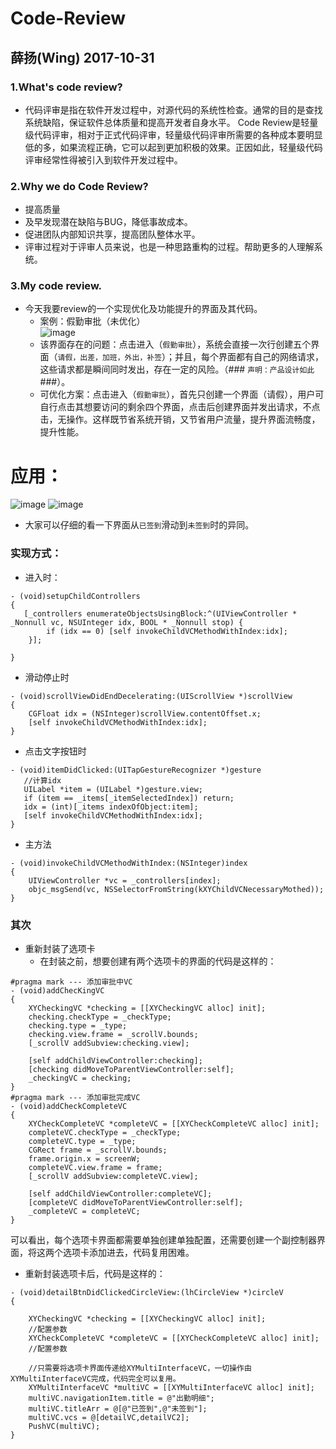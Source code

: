 Code-Review
=====
   薛扬(Wing) 2017-10-31      
---
### 1.What's code review?
- 代码评审是指在软件开发过程中，对源代码的系统性检查。通常的目的是查找系统缺陷，保证软件总体质量和提高开发者自身水平。 Code Review是轻量级代码评审，相对于正式代码评审，轻量级代码评审所需要的各种成本要明显低的多，如果流程正确，它可以起到更加积极的效果。正因如此，轻量级代码评审经常性得被引入到软件开发过程中。
### 2.Why we do Code Review?
- 提高质量</br>
- 及早发现潜在缺陷与BUG，降低事故成本。</br>
- 促进团队内部知识共享，提高团队整体水平。</br>
- 评审过程对于评审人员来说，也是一种思路重构的过程。帮助更多的人理解系统。</br>
### 3.My code review.
* 今天我要review的一个实现优化及功能提升的界面及其代码。
  * 案例：假勤审批（未优化）</br>
  ![image](https://github.com/XY-Wing/Code-Review/blob/master/GIF/holiday.gif)
  * 该界面存在的问题：点击进入（`假勤审批`），系统会直接一次行创建五个界面（`请假，出差，加班，外出，补签`）；并且，每个界面都有自己的网络请求，这些请求都是瞬间同时发出，存在一定的风险。（### `声明：产品设计如此` ###）。
  * 可优化方案：点击进入（`假勤审批`），首先只创建一个界面（请假），用户可自行点击其想要访问的剩余四个界面，点击后创建界面并发出请求，不点击，无操作。这样既节省系统开销，又节省用户流量，提升界面流畅度，提升性能。
# 应用：
![image](https://github.com/XY-Wing/Code-Review/blob/master/GIF/QueryDetailNone.gif)
![image](https://github.com/XY-Wing/Code-Review/blob/master/GIF/QueryDetail.gif)
* 大家可以仔细的看一下界面从`已签到`滑动到`未签到`时的异同。
### 实现方式：
* 进入时：
```ObjC
- (void)setupChildControllers
{
   [_controllers enumerateObjectsUsingBlock:^(UIViewController *  _Nonnull vc, NSUInteger idx, BOOL * _Nonnull stop) {
        if (idx == 0) [self invokeChildVCMethodWithIndex:idx];
    }];
   
}
```
* 滑动停止时
```ObjC
- (void)scrollViewDidEndDecelerating:(UIScrollView *)scrollView
{
    CGFloat idx = (NSInteger)scrollView.contentOffset.x;
    [self invokeChildVCMethodWithIndex:idx];
}
```
* 点击文字按钮时
```ObjC
- (void)itemDidClicked:(UITapGestureRecognizer *)gesture
   //计算idx
   UILabel *item = (UILabel *)gesture.view;
   if (item == _items[_itemSelectedIndex]) return;
   idx = (int)[_items indexOfObject:item];
   [self invokeChildVCMethodWithIndex:idx];
}
```
* 主方法
```ObjC
- (void)invokeChildVCMethodWithIndex:(NSInteger)index
{
    UIViewController *vc = _controllers[index];
    objc_msgSend(vc, NSSelectorFromString(kXYChildVCNecessaryMothed));
}
```
### 其次
* 重新封装了选项卡
    * 在封装之前，想要创建有两个选项卡的界面的代码是这样的：
```ObjC
#pragma mark --- 添加审批中VC
- (void)addChecKingVC
{
    XYCheckingVC *checking = [[XYCheckingVC alloc] init];
    checking.checkType = _checkType;
    checking.type = _type;
    checking.view.frame = _scrollV.bounds;
    [_scrollV addSubview:checking.view];

    [self addChildViewController:checking];
    [checking didMoveToParentViewController:self];
    _checkingVC = checking;
}
#pragma mark --- 添加审批完成VC
- (void)addCheckCompleteVC
{
    XYCheckCompleteVC *completeVC = [[XYCheckCompleteVC alloc] init];
    completeVC.checkType = _checkType;
    completeVC.type = _type;
    CGRect frame = _scrollV.bounds;
    frame.origin.x = screenW;
    completeVC.view.frame = frame;
    [_scrollV addSubview:completeVC.view];

    [self addChildViewController:completeVC];
    [completeVC didMoveToParentViewController:self];
    _completeVC = completeVC;
}
```
可以看出，每个选项卡界面都需要单独创建单独配置，还需要创建一个副控制器界面，将这两个选项卡添加进去，代码复用困难。
* 重新封装选项卡后，代码是这样的：
```ObjC
- (void)detailBtnDidClickedCircleView:(lhCircleView *)circleV
{

    XYCheckingVC *checking = [[XYCheckingVC alloc] init];
    //配置参数
    XYCheckCompleteVC *completeVC = [[XYCheckCompleteVC alloc] init];
    //配置参数
    
    //只需要将选项卡界面传递给XYMultiInterfaceVC，一切操作由XYMultiInterfaceVC完成，代码完全可以复用。
    XYMultiInterfaceVC *multiVC = [[XYMultiInterfaceVC alloc] init];
    multiVC.navigationItem.title = @"出勤明细";
    multiVC.titleArr = @[@"已签到",@"未签到"];
    multiVC.vcs = @[detailVC,detailVC2];
    PushVC(multiVC);
}
```
